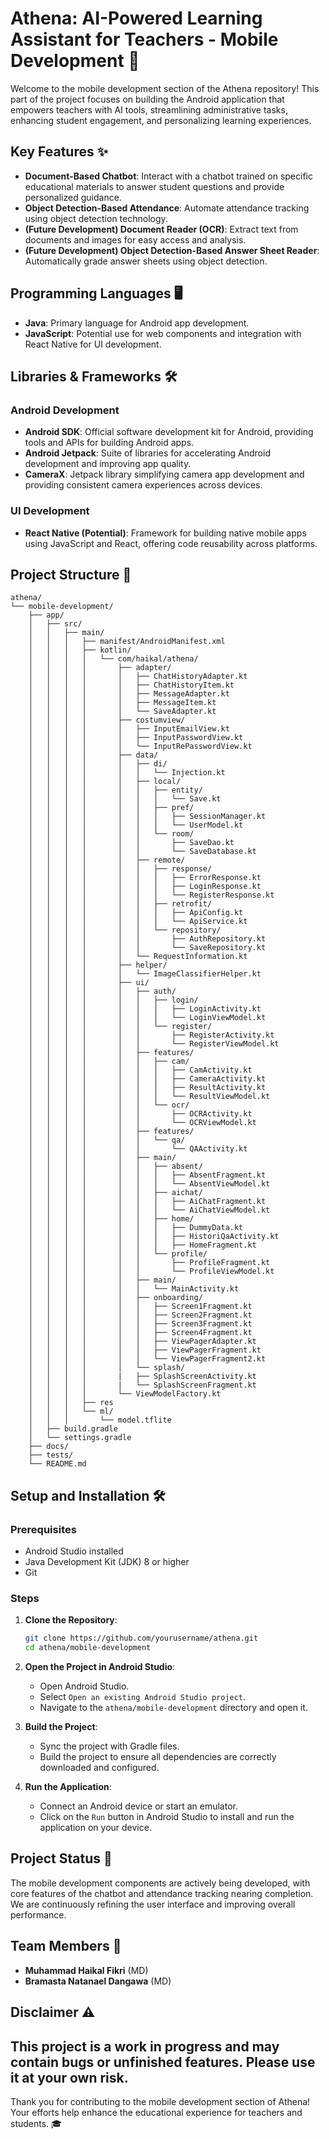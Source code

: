 # Athena: AI-Powered Learning Assistant for Teachers - Mobile Development 📱

Welcome to the mobile development section of the Athena repository! This part of the project focuses on building the Android application that empowers teachers with AI tools, streamlining administrative tasks, enhancing student engagement, and personalizing learning experiences.

## Key Features ✨

- **Document-Based Chatbot**: Interact with a chatbot trained on specific educational materials to answer student questions and provide personalized guidance.
- **Object Detection-Based Attendance**: Automate attendance tracking using object detection technology.
- **(Future Development) Document Reader (OCR)**: Extract text from documents and images for easy access and analysis.
- **(Future Development) Object Detection-Based Answer Sheet Reader**: Automatically grade answer sheets using object detection.

## Programming Languages 🖥️

- **Java**: Primary language for Android app development.
- **JavaScript**: Potential use for web components and integration with React Native for UI development.

## Libraries & Frameworks 🛠️

### Android Development
- **Android SDK**: Official software development kit for Android, providing tools and APIs for building Android apps.
- **Android Jetpack**: Suite of libraries for accelerating Android development and improving app quality.
- **CameraX**: Jetpack library simplifying camera app development and providing consistent camera experiences across devices.

### UI Development
- **React Native (Potential)**: Framework for building native mobile apps using JavaScript and React, offering code reusability across platforms.

## Project Structure 📁

```plaintext
athena/
└── mobile-development/
    ├── app/
    │   ├── src/
    │   │   ├── main/
    │   │   │   ├── manifest/AndroidManifest.xml
    │   │   │   ├── kotlin/
    │   │   │   │   └── com/haikal/athena/
    │   │   │   │       ├── adapter/
    │   │   │   │       │   ├── ChatHistoryAdapter.kt
    │   │   │   │       │   ├── ChatHistoryItem.kt
    │   │   │   │       │   ├── MessageAdapter.kt
    │   │   │   │       │   ├── MessageItem.kt
    │   │   │   │       │   └── SaveAdapter.kt
    │   │   │   │       ├── costumview/
    │   │   │   │       │   ├── InputEmailView.kt
    │   │   │   │       │   ├── InputPasswordView.kt
    │   │   │   │       │   └── InputRePasswordView.kt
    │   │   │   │       ├── data/
    │   │   │   │       │   ├── di/
    │   │   │   │       │   │   └── Injection.kt
    │   │   │   │       │   ├── local/
    │   │   │   │       │   │   ├── entity/
    │   │   │   │       │   │   │   └── Save.kt
    │   │   │   │       │   │   ├── pref/
    │   │   │   │       │   │   │   ├── SessionManager.kt
    │   │   │   │       │   │   │   └── UserModel.kt
    │   │   │   │       │   │   └── room/
    │   │   │   │       │   │       ├── SaveDao.kt
    │   │   │   │       │   │       └── SaveDatabase.kt
    │   │   │   │       │   ├── remote/
    │   │   │   │       │   │   ├── response/
    │   │   │   │       │   │   │   ├── ErrorResponse.kt
    │   │   │   │       │   │   │   ├── LoginResponse.kt
    │   │   │   │       │   │   │   └── RegisterResponse.kt
    │   │   │   │       │   │   ├── retrofit/
    │   │   │   │       │   │   │   ├── ApiConfig.kt
    │   │   │   │       │   │   │   └── ApiService.kt
    │   │   │   │       │   │   └── repository/
    │   │   │   │       │   │       ├── AuthRepository.kt
    │   │   │   │       │   │       └── SaveRepository.kt
    │   │   │   │       │   └── RequestInformation.kt
    │   │   │   │       ├── helper/
    │   │   │   │       │   └── ImageClassifierHelper.kt
    │   │   │   │       ├── ui/
    │   │   │   │       │   ├── auth/
    │   │   │   │       │   │   ├── login/
    │   │   │   │       │   │   │   ├── LoginActivity.kt
    │   │   │   │       │   │   │   └── LoginViewModel.kt
    │   │   │   │       │   │   └── register/
    │   │   │   │       │   │       ├── RegisterActivity.kt
    │   │   │   │       │   │       └── RegisterViewModel.kt
    │   │   │   │       │   ├── features/
    │   │   │   │       │   │   ├── cam/
    │   │   │   │       │   │   │   ├── CamActivity.kt
    │   │   │   │       │   │   │   ├── CameraActivity.kt
    │   │   │   │       │   │   │   ├── ResultActivity.kt
    │   │   │   │       │   │   │   └── ResultViewModel.kt
    │   │   │   │       │   │   └── ocr/
    │   │   │   │       │   │       ├── OCRActivity.kt
    │   │   │   │       │   │       └── OCRViewModel.kt
    │   │   │   │       │   ├── features/
    │   │   │   │       │   │   └── qa/
    │   │   │   │       │   │       └── QAActivity.kt
    │   │   │   │       │   ├── main/
    │   │   │   │       │   │   ├── absent/
    │   │   │   │       │   │   │   ├── AbsentFragment.kt
    │   │   │   │       │   │   │   └── AbsentViewModel.kt
    │   │   │   │       │   │   ├── aichat/
    │   │   │   │       │   │   │   ├── AiChatFragment.kt
    │   │   │   │       │   │   │   └── AiChatViewModel.kt
    │   │   │   │       │   │   ├── home/
    │   │   │   │       │   │   │   ├── DummyData.kt
    │   │   │   │       │   │   │   ├── HistoriQaActivity.kt
    │   │   │   │       │   │   │   ├── HomeFragment.kt
    │   │   │   │       │   │   └── profile/
    │   │   │   │       │   │       ├── ProfileFragment.kt
    │   │   │   │       │   │       └── ProfileViewModel.kt
    │   │   │   │       │   ├── main/
    │   │   │   │       │   │   └── MainActivity.kt
    │   │   │   │       │   ├── onboarding/
    │   │   │   │       │   │   ├── Screen1Fragment.kt
    │   │   │   │       │   │   ├── Screen2Fragment.kt
    │   │   │   │       │   │   ├── Screen3Fragment.kt
    │   │   │   │       │   │   ├── Screen4Fragment.kt
    │   │   │   │       │   │   ├── ViewPagerAdapter.kt
    │   │   │   │       │   │   ├── ViewPagerFragment.kt
    │   │   │   │       │   │   └── ViewPagerFragment2.kt
    │   │   │   │       │   └── splash/
    │   │   │   │       |   ├── SplashScreenActivity.kt
    │   │   │   │       |   └── SplashScreenFragment.kt
    │   │   │   │       └── ViewModelFactory.kt
    │   │   │   ├── res
    │   │   │   └── ml/
    │   │   │       └── model.tflite
    │   ├── build.gradle
    │   └── settings.gradle
    ├── docs/
    ├── tests/
    └── README.md
```

## Setup and Installation 🛠️

### Prerequisites
- Android Studio installed
- Java Development Kit (JDK) 8 or higher
- Git

### Steps

1. **Clone the Repository**:
   ```bash
   git clone https://github.com/yourusername/athena.git
   cd athena/mobile-development
   ```

2. **Open the Project in Android Studio**:
   - Open Android Studio.
   - Select `Open an existing Android Studio project`.
   - Navigate to the `athena/mobile-development` directory and open it.

3. **Build the Project**:
   - Sync the project with Gradle files.
   - Build the project to ensure all dependencies are correctly downloaded and configured.

4. **Run the Application**:
   - Connect an Android device or start an emulator.
   - Click on the `Run` button in Android Studio to install and run the application on your device.

## Project Status 🚀

The mobile development components are actively being developed, with core features of the chatbot and attendance tracking nearing completion. We are continuously refining the user interface and improving overall performance.

## Team Members 👥

- **Muhammad Haikal Fikri** (MD)
- **Bramasta Natanael Dangawa** (MD)

## Disclaimer ⚠️

This project is a work in progress and may contain bugs or unfinished features. Please use it at your own risk.
---

Thank you for contributing to the mobile development section of Athena! Your efforts help enhance the educational experience for teachers and students. 🎓
